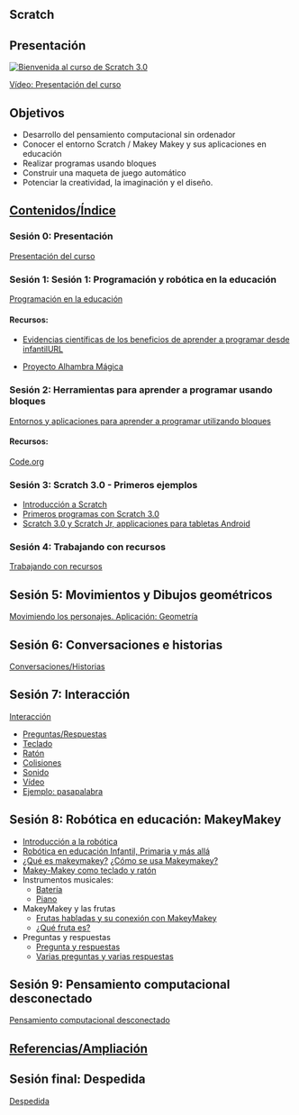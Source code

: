 ## Scratch

## Presentación

[![Bienvenida al curso de Scratch 3.0](https://img.youtube.com/vi/PeQsRkHcUOM/0.jpg)](https://youtu.be/PeQsRkHcUOM)

[Vídeo: Presentación del curso](https://youtu.be/PeQsRkHcUOM)

## Objetivos
- Desarrollo del pensamiento computacional sin ordenador
- Conocer el entorno Scratch / Makey Makey y sus aplicaciones en educación
- Realizar programas usando bloques
- Construir una maqueta de juego automático
- Potenciar la creatividad, la imaginación y el diseño.


## [Contenidos/Índice](./0.0.indice.md)

### Sesión 0: Presentación

[Presentación del curso](./0.0.Presentacion.md)

### Sesión 1: Sesión 1: Programación y robótica en la educación

[Programación en la educación](./1.0.ProgramacionEnEducacion.md)


#### Recursos:

* [Evidencias científicas de los beneficios de aprender a programar desde infantilURL](http://programamos.es/evidencias-cientificas-de-los-beneficios-de-aprender-a-programar-desde-infantil/)

* [Proyecto Alhambra Mágica](https://alhambramagica.blogspot.com/)

### Sesión 2: Herramientas para aprender a programar usando bloques

[Entornos y aplicaciones para aprender a programar utilizando bloques](./2.0.HerramientasProgramacionBloques.md)

#### Recursos:

[Code.org](https://code.org)

### Sesión 3: Scratch 3.0 - Primeros ejemplos

* [Introducción a Scratch](./3.0.Scratch3.0.md)
* [Primeros programas con Scratch 3.0](./3.1.PrimerosEjemplos.md)
* [Scratch 3.0 y Scratch Jr, applicaciones para tabletas Android](./3.2.ScratchEntabletas.md)

### Sesión 4: Trabajando con recursos

[Trabajando con recursos](./4.0.Recursos.md)

## Sesión 5: Movimientos y Dibujos geométricos

[Movimiendo los personajes. Aplicación: Geometría](./5.0.Movimientos.md)

## Sesión 6: Conversaciones e historias

[Conversaciones/Historias](./6.0.Conversaciones.md)

## Sesión 7: Interacción

[Interacción](./7.0.Interacion.md)
* [Preguntas/Respuestas](./7.1.Preguntas.md)
* [Teclado](./7.2.Teclado.md)
* [Ratón](./7.3.Raton.md)
* [Colisiones](./7.4.Colisiones.md)
* [Sonido](./7.5.Sonido.md)
* [Vídeo](./7.6.Video.md)
* [Ejemplo: pasapalabra](./7.7.ClonPasapalabra.md)

## Sesión 8: Robótica en educación: MakeyMakey 

* [Introducción a la robótica](./8.0.RoboticaIntroduccion.md)
* [Robótica en educación Infantil, Primaria y más allá](./8.1.0.RoboticaPrimaria.md)
* [¿Qué es makeymakey?](./8.2.QueEsMM.md) [¿Cómo se usa Makeymakey?](./8.2.QueEsMM.md#c%C3%B3mo-se-usa)
* [Makey-Makey como teclado y ratón](./8.3.MMComoTecladoRaton.md)
* Instrumentos musicales:
    * [Batería](./8.4.MMMusica.md)
    * [Piano](./8.4.MMMusica.md#piano)
* MakeyMakey y las frutas
    * [Frutas habladas y su conexión con MakeyMakey](./8.5.MMFrutas.md)
    * [¿Qué fruta es?](./8.5.MMFrutas.md#ejemplo-qu%C3%A9-fruta-soy)
* Preguntas y respuestas
    * [Pregunta y respuestas](./8.6.MMQuiz.md)
    * [Varias preguntas y varias respuestas](./8.6.MMQuiz.md#varias-preguntas-y--varias-respuestas-emparejando)

## Sesión 9: Pensamiento computacional desconectado

[Pensamiento computacional desconectado](./9.0.PC_Unplugged.md)

## [Referencias/Ampliación](./W.Referencias.md)

## Sesión final: Despedida

[Despedida](./Z.Despedida.md)
